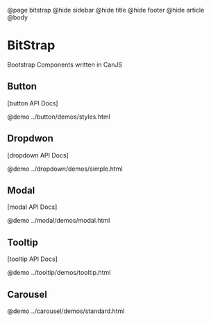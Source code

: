 @page bitstrap
@hide sidebar
@hide title
@hide footer
@hide article
@body

# BitStrap

Bootstrap Components written in CanJS

## Button

[button API Docs]

@demo ../button/demos/styles.html

## Dropdwon

[dropdown API Docs]

@demo ../dropdown/demos/simple.html

## Modal

[modal API Docs]

@demo ../modal/demos/modal.html

## Tooltip

[tooltip API Docs]

@demo ../tooltip/demos/tooltip.html

## Carousel

@demo ../carousel/demos/standard.html
